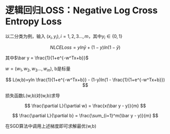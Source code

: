 
# 逻辑回归LOSS：Negative Log Cross Entropy Loss
以二分类为例，输入 $(x_i,y_i),i=1,2,3...,m$，其中$y_i \in \{0,1\}$

$$
NLCELoss = yln \bar y + (1-y)ln(1-\bar y)
$$

其中$\bar y = \frac{1}{1+e^{-w^Tx+b}}$

$w=(w_1,w_2,w_3...,w_m)$, b是标量

$$
L(w,b)=yln \frac{1}{1+e^{-w^Tx+b}} - (1-y)ln(1 - \frac{1}{1+e^{-w^Tx+b}})
$$

损失函数L(w,b)对(w,b)求导

$$
\frac{\partial L}{\partial w} = \frac{x(\bar y - y)}{m}
$$

$$
\frac{\partial L}{\partial b} = \frac{\sum_{i=1}^m(\bar y - y)}{m}
$$

在SGD算法中调用上述梯度即可求解最优(w,b)